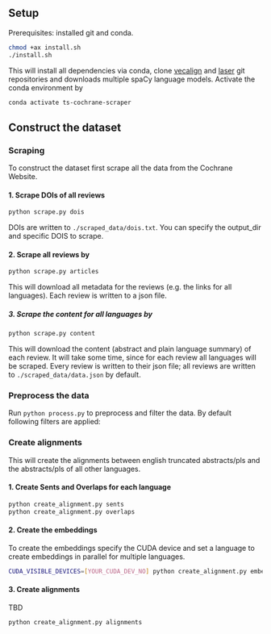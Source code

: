 ## Setup
Prerequisites: installed git and conda.

```sh
chmod +ax install.sh
./install.sh
```

This will install all dependencies via conda, clone [vecalign](https://github.com/thompsonb/vecalign)
and [laser](https://github.com/facebookresearch/LASER) git repositories and
downloads multiple spaCy language models. Activate the conda environment by
```sh
conda activate ts-cochrane-scraper
```

## Construct the dataset

### Scraping
To construct the dataset first scrape all the data from the Cochrane Website.

#### 1. Scrape DOIs of all reviews
```sh
python scrape.py dois
```
DOIs are written to `./scraped_data/dois.txt`. You can specify the output_dir and specific DOIS to scrape.

#### 2. Scrape all reviews by
```sh
python scrape.py articles
```
This will download all metadata for the reviews (e.g. the links for all languages).
Each review is written to a json file.

##### 3. Scrape the content for all languages by 
```sh
python scrape.py content
```
This will download the content (abstract and plain language summary) of each review.
It will take some time, since for each review all languages will be scraped.
Every review is written to their json file; all reviews are written to `./scraped_data/data.json` by default.


### Preprocess the data
Run `python process.py` to preprocess and filter the data. By default following filters are applied:


### Create alignments
This will create the alignments between english truncated abstracts/pls and the abstracts/pls of all other languages.

#### 1. Create Sents and Overlaps for each language
```sh
python create_alignment.py sents
python create_alignment.py overlaps
```

#### 2. Create the embeddings
To create the embeddings specify the CUDA device and set a language to create embeddings in parallel for
multiple languages.
```sh
CUDA_VISIBLE_DEVICES=[YOUR_CUDA_DEV_NO] python create_alignment.py embeddings --language en
```

#### 3. Create alignments
TBD 
```sh
python create_alignment.py alignments
```